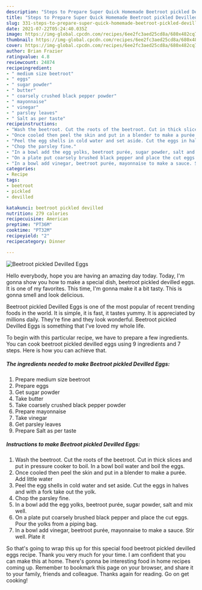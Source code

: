 ```yaml
---
description: "Steps to Prepare Super Quick Homemade Beetroot pickled Devilled Eggs"
title: "Steps to Prepare Super Quick Homemade Beetroot pickled Devilled Eggs"
slug: 331-steps-to-prepare-super-quick-homemade-beetroot-pickled-devilled-eggs
date: 2021-07-22T05:24:40.035Z
image: https://img-global.cpcdn.com/recipes/6ee2fc3aed25cd8a/680x482cq70/beetroot-pickled-devilled-eggs-recipe-main-photo.jpg
thumbnail: https://img-global.cpcdn.com/recipes/6ee2fc3aed25cd8a/680x482cq70/beetroot-pickled-devilled-eggs-recipe-main-photo.jpg
cover: https://img-global.cpcdn.com/recipes/6ee2fc3aed25cd8a/680x482cq70/beetroot-pickled-devilled-eggs-recipe-main-photo.jpg
author: Brian Frazier
ratingvalue: 4.8
reviewcount: 24874
recipeingredient:
- " medium size beetroot"
- " eggs"
- " sugar powder"
- " butter"
- " coarsely crushed black pepper powder"
- " mayonnaise"
- " vinegar"
- " parsley leaves"
- " Salt as per taste"
recipeinstructions:
- "Wash the beetroot. Cut the roots of the beetroot. Cut in thick slices and put in pressure cooker to boil. In a bowl boil water and boil the eggs."
- "Once cooled then peel the skin and put in a blender to make a purée. Add little water"
- "Peel the egg shells in cold water and set aside. Cut the eggs in halves and with a fork take out the yolk."
- "Chop the parsley fine."
- "In a bowl add the egg yolks, beetroot purée, sugar powder, salt and mix well."
- "On a plate put coarsely brushed black pepper and place the cut eggs. Pour the yolks from a piping bag."
- "In a bowl add vinegar, beetroot purée, mayonnaise to make a sauce. Stir well. Plate it"
categories:
- Recipe
tags:
- beetroot
- pickled
- devilled

katakunci: beetroot pickled devilled 
nutrition: 279 calories
recipecuisine: American
preptime: "PT36M"
cooktime: "PT32M"
recipeyield: "2"
recipecategory: Dinner

---
```



![Beetroot pickled Devilled Eggs](https://img-global.cpcdn.com/recipes/6ee2fc3aed25cd8a/680x482cq70/beetroot-pickled-devilled-eggs-recipe-main-photo.jpg)

Hello everybody, hope you are having an amazing day today. Today, I'm gonna show you how to make a special dish, beetroot pickled devilled eggs. It is one of my favorites. This time, I'm gonna make it a bit tasty. This is gonna smell and look delicious.



Beetroot pickled Devilled Eggs is one of the most popular of recent trending foods in the world. It is simple, it is fast, it tastes yummy. It is appreciated by millions daily. They're fine and they look wonderful. Beetroot pickled Devilled Eggs is something that I've loved my whole life.


To begin with this particular recipe, we have to prepare a few ingredients. You can cook beetroot pickled devilled eggs using 9 ingredients and 7 steps. Here is how you can achieve that.

<!--inarticleads1-->

##### The ingredients needed to make Beetroot pickled Devilled Eggs:

1. Prepare  medium size beetroot
1. Prepare  eggs
1. Get  sugar powder
1. Take  butter
1. Take  coarsely crushed black pepper powder
1. Prepare  mayonnaise
1. Take  vinegar
1. Get  parsley leaves
1. Prepare  Salt as per taste




<!--inarticleads2-->

##### Instructions to make Beetroot pickled Devilled Eggs:

1. Wash the beetroot. Cut the roots of the beetroot. Cut in thick slices and put in pressure cooker to boil. In a bowl boil water and boil the eggs.
1. Once cooled then peel the skin and put in a blender to make a purée. Add little water
1. Peel the egg shells in cold water and set aside. Cut the eggs in halves and with a fork take out the yolk.
1. Chop the parsley fine.
1. In a bowl add the egg yolks, beetroot purée, sugar powder, salt and mix well.
1. On a plate put coarsely brushed black pepper and place the cut eggs. Pour the yolks from a piping bag.
1. In a bowl add vinegar, beetroot purée, mayonnaise to make a sauce. Stir well. Plate it




So that's going to wrap this up for this special food beetroot pickled devilled eggs recipe. Thank you very much for your time. I am confident that you can make this at home. There's gonna be interesting food in home recipes coming up. Remember to bookmark this page on your browser, and share it to your family, friends and colleague. Thanks again for reading. Go on get cooking!
